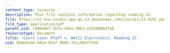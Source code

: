 ```yaml
---
content_type: resource
description: This file contains information regarding reading 21.
file: https://ol-ocw-studio-app-qa.s3.amazonaws.com/courses/15-628j-patents-copyrights-and-the-law-of-intellectual-property-spring-2013/6b8e8c6b69a495a7966b751c98d7743d_MIT15_628JS13_read21.pdf
file_type: application/pdf
parent_uid: c40b08b7-3e7e-5b6a-3961-e255d8084748
resourcetype: Document
title: 'Court case: Pfaff v. Wells Electronics, Reading 21'
uid: 6b8e8c6b-69a4-95a7-966b-751c98d7743d
---
```

